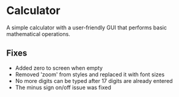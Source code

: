 # Calculator

A simple calculator with a user-friendly GUI that performs basic mathematical operations.

## Fixes

- Added zero to screen when empty
- Removed 'zoom' from styles and replaced it with font sizes
- No more digits can be typed after 17 digits are already entered
- The minus sign on/off issue was fixed